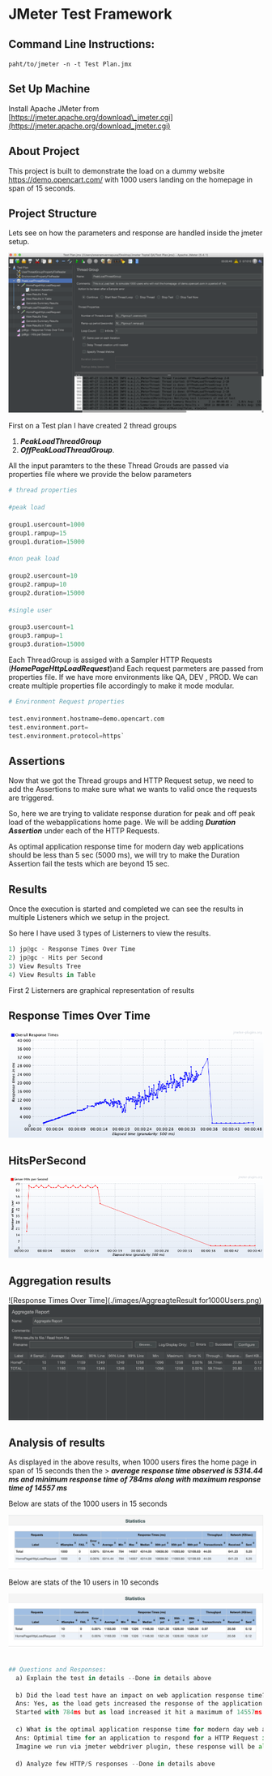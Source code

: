 # JMeter Test Framework

## Command Line Instructions:

`paht/to/jmeter -n -t Test Plan.jmx` 

## Set Up Machine

Install Apache JMeter from [https://jmeter.apache.org/download\_jmeter.cgi](https://jmeter.apache.org/download_jmeter.cgi)

## About Project
This project is built to demonstrate the load on a dummy website https://demo.opencart.com/ with 1000 users landing on the homepage in span of 15 seconds.

## Project Structure
Lets see on how the parameters and response are handled inside the jmeter setup.

![Image of Project structure](./images/Jmeter.png)

First on a Test plan I have created 2 thread groups  

1. **_PeakLoadThreadGroup_** 
2. **_OffPeakLoadThreadGroup_**. 

All the input paramters to the these Thread Grouds are passed via properties file where we provide the below parameters
```python
# thread properties

#peak load

group1.usercount=1000
group1.rampup=15
group1.duration=15000

#non peak load

group2.usercount=10
group2.rampup=10
group2.duration=15000

#single user

group3.usercount=1
group3.rampup=1
group3.duration=15000
```

Each ThreadGroup is assiged with a Sampler HTTP Requests  (**_HomePageHttpLoadRequest_**)and Each request parmeters are passed from properties file. If we have more environments like QA, DEV , PROD. We can create multiple properties file accordingly to make it mode modular.
```python
# Environment Request properties

test.environment.hostname=demo.opencart.com
test.environment.port=
test.environment.protocol=https`
```

## Assertions 

Now that we got the Thread groups and HTTP Request setup, we need to add the Assertions to make sure what we wants to valid once the requests are triggered.

So, here we are trying to validate response duration for peak and off peak load of the webapplications home page. We will be adding **_Duration Assertion_** under each of the HTTP Requests.

As optimal application response time for modern day web applications should be less than 5 sec (5000 ms), we will try to make the Duration Assertion fail the tests which are beyond 15 sec.


## Results 

Once the execution is started and completed we can see the results in multiple Listeners which we setup in the project.

So here I have used 3 types of Listerners to view the results.

```python
1) jp@gc - Response Times Over Time
2) jp@gc - Hits per Second
3) View Results Tree
4) View Results in Table
```

First 2 Listerners are graphical representation of results 

## Response Times Over Time
![Response Times Over Time](./images/ResponseTimesOverTime.png)


## HitsPerSecond
![HitsPerSecond](./images/HitsPerSecond.png)

## Aggregation results
![Response Times Over Time](./images/AggreagteResult for1000Users.png)
![HitsPerSecond](./images/AggreateResultsfor10users.png)

## Analysis of results

As displayed in the above results, when 1000 users fires the home page in span of 15 seconds then the > _**average response time observed is 5314.44	ms and minimum response time of 784ms along with maximum response time of 14557 ms**_

Below are stats of the 1000 users in 15 seconds

![Response Times Over Time](./images/ResponseStats.png)

Below are stats of the 10 users in 10 seconds

![Response Times Over Time](./images/ResponseStats10Users.png)


```python

## Questions and Responses:
  a) Explain the test in details --Done in details above 

  b) Did the load test have an impact on web application response time? 
  Ans: Yes, as the load gets increased the response of the application to respond is increased  gradually and same can be plotted in the ResponseTimesOverTime graph.
  Started with 784ms but as load increased it hit a maximum of 14557ms
  
  c) What is the optimal application response time for modern day web applications?
  Ans: Optimial time for an application to respond for a HTTP Request is around 350 to 500 ms. Where in the real time when we actually load the application , we can assume an optimal response time of 2500ms to 3000ms.
  Imagine we run via jmeter webdriver plugin, these response will be all different as that more realistic as browsers are involved.

  d) Analyze few HTTP/S responses --Done in details above

```




